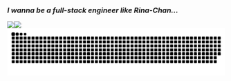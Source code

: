 ### *I wanna be a full-stack engineer like Rina-Chan...*

<!--
**RinachanBoard31/RinachanBoard31** is a ✨ _special_ ✨ repository because its `README.md` (this file) appears on your GitHub profile.

Here are some ideas to get you started:

- 🔭 I’m currently working on ...
- 🌱 I’m currently learning ...
- 👯 I’m looking to collaborate on ...
- 🤔 I’m looking for help with ...
- 💬 Ask me about ...
- 📫 How to reach me: ...
- 😄 Pronouns: ...
- ⚡ Fun fact: ...
-->

<a href="https://github.com/anuraghazra/github-readme-stats">
  <img align="left" src="https://github-readme-stats.vercel.app/api?username=RinachanBoard31&hide=issues,contribs&count_private=true&show=reviews,prs_merged,prs_merged_percentage&show_icons=true&theme=merko" />
</a>
<a href="https://github.com/anuraghazra/github-readme-stats">
  <img align="left" src="https://github-readme-stats.vercel.app/api/top-langs/?username=RinachanBoard31&size_weight=0.5&count_weight=0.5&layout=compact&langs_count=10&theme=merko" />
</a>

<picture>
  <source media="(prefers-color-scheme: dark)" srcset="https://raw.githubusercontent.com/RinachanBoard31/RinachanBoard31/output/github-contribution-grid-snake-dark.svg">
  <source media="(prefers-color-scheme: light)" srcset="https://raw.githubusercontent.com/RinachanBoard31/RinachanBoard31/output/github-contribution-grid-snake.svg">
  <img alt="github contribution grid snake animation" src="https://raw.githubusercontent.com/RinachanBoard31/RinachanBoard31/output/github-contribution-grid-snake.svg">
</picture>
